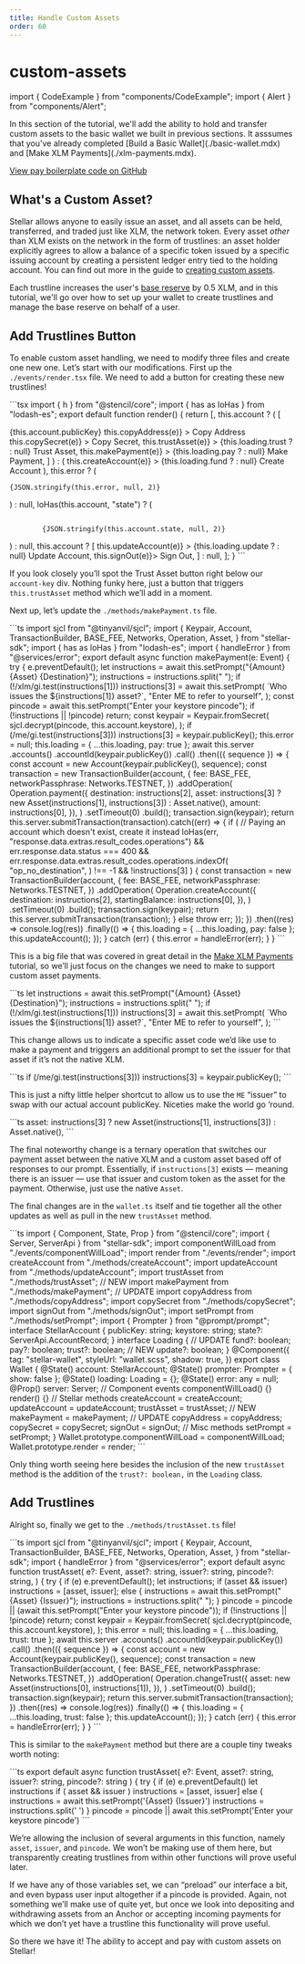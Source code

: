 ```yaml
---
title: Handle Custom Assets
order: 60
---
```


# custom-assets

import { CodeExample } from "components/CodeExample"; import { Alert } from "components/Alert";

 In this section of the tutorial, we'll add the ability to hold and transfer custom assets to the basic wallet we built in previous sections. It asssumes that you've already completed \[Build a Basic Wallet\]\(./basic-wallet.mdx\) and \[Make XLM Payments\]\(./xlm-payments.mdx\).

[View pay boilerplate code on GitHub](https://github.com/stellar/stellar-demo-wallet/tree/pay)

## What's a Custom Asset?

Stellar allows anyone to easily issue an asset, and all assets can be held, transferred, and traded just like XLM, the network token. Every asset _other_ than XLM exists on the network in the form of trustlines: an asset holder explicitly agrees to allow a balance of a specific token issued by a specific issuing account by creating a persistent ledger entry tied to the holding account. You can find out more in the guide to [creating custom assets](../issuing-assets/index.md).

Each trustline increases the user's [base reserve](../glossary/minimum-balance.md) by 0.5 XLM, and in this tutorial, we'll go over how to set up your wallet to create trustlines and manage the base reserve on behalf of a user.

## Add Trustlines Button

To enable custom asset handling, we need to modify three files and create one new one. Let’s start with our modifications. First up the `./events/render.tsx` file. We need to add a button for creating these new trustlines!

 \`\`\`tsx import { h } from "@stencil/core"; import { has as loHas } from "lodash-es"; export default function render\(\) { return \[, this.account ? \( \[

{this.account.publicKey}  this.copyAddress\(e\)} &gt; Copy Address  this.copySecret\(e\)} &gt; Copy Secret,  this.trustAsset\(e\)} &gt; {this.loading.trust ? : null} Trust Asset,  this.makePayment\(e\)} &gt; {this.loading.pay ? : null} Make Payment, \] \) : \(  this.createAccount\(e\)} &gt; {this.loading.fund ? : null} Create Account \), this.error ? \(

```text
{JSON.stringify(this.error, null, 2)}
```

 \) : null, loHas\(this.account, "state"\) ? \(

```text

        {JSON.stringify(this.account.state, null, 2)}
```

 \) : null, this.account ? \[  this.updateAccount\(e\)} &gt; {this.loading.update ? : null} Update Account,  this.signOut\(e\)}&gt; Sign Out, \] : null, \]; } \`\`\`

If you look closely you’ll spot the Trust Asset button right below our `account-key` div. Nothing funky here, just a button that triggers `this.trustAsset` method which we’ll add in a moment.

Next up, let’s update the `./methods/makePayment.ts` file.

 \`\`\`ts import sjcl from "@tinyanvil/sjcl"; import { Keypair, Account, TransactionBuilder, BASE\_FEE, Networks, Operation, Asset, } from "stellar-sdk"; import { has as loHas } from "lodash-es"; import { handleError } from "@services/error"; export default async function makePayment\(e: Event\) { try { e.preventDefault\(\); let instructions = await this.setPrompt\("{Amount} {Asset} {Destination}"\); instructions = instructions.split\(" "\); if \(!/xlm/gi.test\(instructions\[1\]\)\) instructions\[3\] = await this.setPrompt\( \`Who issues the ${instructions\[1\]} asset?\`, "Enter ME to refer to yourself", \); const pincode = await this.setPrompt\("Enter your keystore pincode"\); if \(!instructions \|\| !pincode\) return; const keypair = Keypair.fromSecret\( sjcl.decrypt\(pincode, this.account.keystore\), \); if \(/me/gi.test\(instructions\[3\]\)\) instructions\[3\] = keypair.publicKey\(\); this.error = null; this.loading = { ...this.loading, pay: true }; await this.server .accounts\(\) .accountId\(keypair.publicKey\(\)\) .call\(\) .then\(\({ sequence }\) =&gt; { const account = new Account\(keypair.publicKey\(\), sequence\); const transaction = new TransactionBuilder\(account, { fee: BASE\_FEE, networkPassphrase: Networks.TESTNET, }\) .addOperation\( Operation.payment\({ destination: instructions\[2\], asset: instructions\[3\] ? new Asset\(instructions\[1\], instructions\[3\]\) : Asset.native\(\), amount: instructions\[0\], }\), \) .setTimeout\(0\) .build\(\); transaction.sign\(keypair\); return this.server.submitTransaction\(transaction\).catch\(\(err\) =&gt; { if \( // Paying an account which doesn't exist, create it instead loHas\(err, "response.data.extras.result\_codes.operations"\) && err.response.data.status === 400 && err.response.data.extras.result\_codes.operations.indexOf\( "op\_no\_destination", \) !== -1 && !instructions\[3\] \) { const transaction = new TransactionBuilder\(account, { fee: BASE\_FEE, networkPassphrase: Networks.TESTNET, }\) .addOperation\( Operation.createAccount\({ destination: instructions\[2\], startingBalance: instructions\[0\], }\), \) .setTimeout\(0\) .build\(\); transaction.sign\(keypair\); return this.server.submitTransaction\(transaction\); } else throw err; }\); }\) .then\(\(res\) =&gt; console.log\(res\)\) .finally\(\(\) =&gt; { this.loading = { ...this.loading, pay: false }; this.updateAccount\(\); }\); } catch \(err\) { this.error = handleError\(err\); } } \`\`\`

This is a big file that was covered in great detail in the [Make XLM Payments](xlm-payments.md) tutorial, so we’ll just focus on the changes we need to make to support custom asset payments.

 \`\`\`ts let instructions = await this.setPrompt\("{Amount} {Asset} {Destination}"\); instructions = instructions.split\(" "\); if \(!/xlm/gi.test\(instructions\[1\]\)\) instructions\[3\] = await this.setPrompt\( \`Who issues the ${instructions\[1\]} asset?\`, "Enter ME to refer to yourself", \); \`\`\`

This change allows us to indicate a specific asset code we’d like use to make a payment and triggers an additional prompt to set the issuer for that asset if it’s not the native XLM.

 \`\`\`ts if \(/me/gi.test\(instructions\[3\]\)\) instructions\[3\] = keypair.publicKey\(\); \`\`\`

This is just a nifty little helper shortcut to allow us to use the `ME` “issuer” to swap with our actual account publicKey. Niceties make the world go ‘round.

 \`\`\`ts asset: instructions\[3\] ? new Asset\(instructions\[1\], instructions\[3\]\) : Asset.native\(\), \`\`\`

The final noteworthy change is a ternary operation that switches our payment asset between the native XLM and a custom asset based off of responses to our prompt. Essentially, if `instructions[3]` exists — meaning there is an issuer — use that issuer and custom token as the asset for the payment. Otherwise, just use the native `Asset`.

The final changes are in the `wallet.ts` itself and tie together all the other updates as well as pull in the new `trustAsset` method.

 \`\`\`ts import { Component, State, Prop } from "@stencil/core"; import { Server, ServerApi } from "stellar-sdk"; import componentWillLoad from "./events/componentWillLoad"; import render from "./events/render"; import createAccount from "./methods/createAccount"; import updateAccount from "./methods/updateAccount"; import trustAsset from "./methods/trustAsset"; // NEW import makePayment from "./methods/makePayment"; // UPDATE import copyAddress from "./methods/copyAddress"; import copySecret from "./methods/copySecret"; import signOut from "./methods/signOut"; import setPrompt from "./methods/setPrompt"; import { Prompter } from "@prompt/prompt"; interface StellarAccount { publicKey: string; keystore: string; state?: ServerApi.AccountRecord; } interface Loading { // UPDATE fund?: boolean; pay?: boolean; trust?: boolean; // NEW update?: boolean; } @Component\({ tag: "stellar-wallet", styleUrl: "wallet.scss", shadow: true, }\) export class Wallet { @State\(\) account: StellarAccount; @State\(\) prompter: Prompter = { show: false }; @State\(\) loading: Loading = {}; @State\(\) error: any = null; @Prop\(\) server: Server; // Component events componentWillLoad\(\) {} render\(\) {} // Stellar methods createAccount = createAccount; updateAccount = updateAccount; trustAsset = trustAsset; // NEW makePayment = makePayment; // UPDATE copyAddress = copyAddress; copySecret = copySecret; signOut = signOut; // Misc methods setPrompt = setPrompt; } Wallet.prototype.componentWillLoad = componentWillLoad; Wallet.prototype.render = render; \`\`\`

Only thing worth seeing here besides the inclusion of the new `trustAsset` method is the addition of the `trust?: boolean,` in the `Loading` class.

## Add Trustlines

Alright so, finally we get to the `./methods/trustAsset.ts` file!

 \`\`\`ts import sjcl from "@tinyanvil/sjcl"; import { Keypair, Account, TransactionBuilder, BASE\_FEE, Networks, Operation, Asset, } from "stellar-sdk"; import { handleError } from "@services/error"; export default async function trustAsset\( e?: Event, asset?: string, issuer?: string, pincode?: string, \) { try { if \(e\) e.preventDefault\(\); let instructions; if \(asset && issuer\) instructions = \[asset, issuer\]; else { instructions = await this.setPrompt\("{Asset} {Issuer}"\); instructions = instructions.split\(" "\); } pincode = pincode \|\| \(await this.setPrompt\("Enter your keystore pincode"\)\); if \(!instructions \|\| !pincode\) return; const keypair = Keypair.fromSecret\( sjcl.decrypt\(pincode, this.account.keystore\), \); this.error = null; this.loading = { ...this.loading, trust: true }; await this.server .accounts\(\) .accountId\(keypair.publicKey\(\)\) .call\(\) .then\(\({ sequence }\) =&gt; { const account = new Account\(keypair.publicKey\(\), sequence\); const transaction = new TransactionBuilder\(account, { fee: BASE\_FEE, networkPassphrase: Networks.TESTNET, }\) .addOperation\( Operation.changeTrust\({ asset: new Asset\(instructions\[0\], instructions\[1\]\), }\), \) .setTimeout\(0\) .build\(\); transaction.sign\(keypair\); return this.server.submitTransaction\(transaction\); }\) .then\(\(res\) =&gt; console.log\(res\)\) .finally\(\(\) =&gt; { this.loading = { ...this.loading, trust: false }; this.updateAccount\(\); }\); } catch \(err\) { this.error = handleError\(err\); } } \`\`\`

This is similar to the `makePayment` method but there are a couple tiny tweaks worth noting:

 \`\`\`ts export default async function trustAsset\( e?: Event, asset?: string, issuer?: string, pincode?: string \) { try { if \(e\) e.preventDefault\(\) let instructions if \( asset && issuer \) instructions = \[asset, issuer\] else { instructions = await this.setPrompt\('{Asset} {Issuer}'\) instructions = instructions.split\(' '\) } pincode = pincode \|\| await this.setPrompt\('Enter your keystore pincode'\) \`\`\`

We’re allowing the inclusion of several arguments in this function, namely `asset`, `issuer`, and `pincode`. We won’t be making use of them here, but transparently creating trustlines from within other functions will prove useful later.

If we have any of those variables set, we can “preload” our interface a bit, and even bypass user input altogether if a pincode is provided. Again, not something we’ll make use of quite yet, but once we look into depositing and withdrawing assets from an Anchor or accepting incoming payments for which we don’t yet have a trustline this functionality will prove useful.

So there we have it! The ability to accept and pay with custom assets on Stellar!

